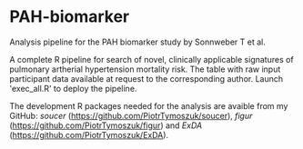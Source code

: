 # PAH-biomarker
Analysis pipeline for the PAH biomarker study by Sonnweber T et al.

A complete R pipeline for search of novel, clinically applicable signatures of pulmonary artherial hypertension mortality risk. The table with raw input participant data available at request to the corresponding author. Launch 'exec_all.R' to deploy the pipeline.

The development R packages needed for the analysis are avaible from my GitHub: _soucer_ (https://github.com/PiotrTymoszuk/soucer), _figur_ (https://github.com/PiotrTymoszuk/figur) and _ExDA_ (https://github.com/PiotrTymoszuk/ExDA).

